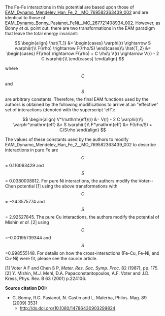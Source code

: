 The Fe-Fe interactions in this potential are based upon those of  [EAM_Dynamo_Mendelev_Han_Fe_2__MO_769582363439_002](https://openkim.org/cite/MO_769582363439_002) and are identical to those of [EAM_Dynamo_Bonny_Pasianot_FeNi__MO_267721408934_002](https://openkim.org/cite/MO_267721408934_002).  However, as Bonny *et al.* point out, there are two transformations in the EAM paradigm that leave the total energy invariant:

$$
\begin{align}
\hat{T_1} &= \begin{cases}
                         \varphi(r) \rightarrow S \varphi(r)\\
                         F(\rho) \rightarrow F(\rho/S)
                     \end{cases}\\
\hat{T_2} &= \begin{cases}
                         F(\rho) \rightarrow F(\rho) + C \rho\\
                         V(r) \rightarrow V(r) - 2 C \varphi(r)\\
                     \end{cases}
\end{align}
$$

where $$C$$ and $$S$$ are arbitrary constants.  Therefore, the final EAM functions used by the authors is obtained by the following modifications to arrive at an "effective" set of interactions (denoted with the superscript 'eff'):

$$
\begin{align}
V^\mathrm{eff}(r) &= V(r) - 2 C \varphi(r)\\
\varphi^\mathrm{eff} &= S \varphi(r)\\
F^\mathrm{eff} &= F(\rho/S) + C/S\rho
\end{align}
$$

The values of these constants used by the authors to modify EAM_Dynamo_Mendelev_Han_Fe_2__MO_769582363439_002 to describe interactions in pure Fe are $$C$$ = 0.116093429 and $$S$$ = 0.0380008812.  For pure Ni interactions, the authors modify the Voter--Chen potential [1] using the above transformations with $$C$$ = −24.3575774 and $$S$$ = 2.92527845.  The pure Cu interactions, the authors modify the potential of Mishin *et al.* [2] using $$C$$=-0.00195739344 and $$S$$=0.998555148.  For details on how the cross-interactions (Fe-Cu, Fe-Ni, and Cu-Ni) were fit, please see the source article.

[1] Voter A F and Chen S P, *Mater. Res. Soc. Symp. Proc.* 82 (1987), pp. 175.
[2] Y. Mishin, M.J. Mehl, D.A. Papaconstantopoulos, A.F. Voter and J.D. Kress, Phys. Rev. B 63 (2001) p.224106.

**Source citation DOI:**

* G. Bonny, R.C. Pasianot, N. Castin and L. Malerba, Philos. Mag. 89 (2009) 3531
    - http://dx.doi.org/10.1080/14786430903299824
